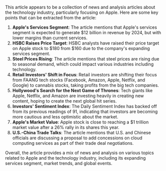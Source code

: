 This article appears to be a collection of news and analysis articles about the technology industry, particularly focusing on Apple. Here are some key points that can be extracted from the article:

1. **Apple's Services Segment**: The article mentions that Apple's services segment is expected to generate $12 billion in revenue by 2024, but with lower margins than current services.
2. **HSBC Raises Price Target**: HSBC analysts have raised their price target on Apple stock to $180 from $160 due to the company's expanding services segment.
3. **Steel Prices Rising**: The article mentions that steel prices are rising due to seasonal demand, which could impact various industries including technology.
4. **Retail Investors' Shift in Focus**: Retail investors are shifting their focus from FAANG tech stocks (Facebook, Amazon, Apple, Netflix, and Google) to cannabis stocks, taking profits from the big tech companies.
5. **Hollywood's Search for the Next Game of Thrones**: Tech giants like Apple, Netflix, and Amazon are investing heavily in creating new content, hoping to create the next global hit series.
6. **Investors' Sentiment Index**: The Daily Sentiment Index has backed off from its previous readings of 91, indicating that investors are becoming more cautious and less optimistic about the market.
7. **Apple's Market Value**: Apple stock is close to reaching a $1 trillion market value after a 26% rally in its shares this year.
8. **U.S.-China Trade Talks**: The article mentions that U.S. and Chinese officials are discussing a proposal to add concessions on cloud computing services as part of their trade deal negotiations.

Overall, the article provides a mix of news and analysis on various topics related to Apple and the technology industry, including its expanding services segment, market trends, and global events.